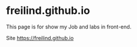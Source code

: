 # freilind.github.io

This page is for show my Job and labs in front-end.

Site https://freilind.github.io